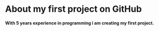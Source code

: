 # About my first project on GitHub
#### With 5 years experience in programming i am creating my first project.

